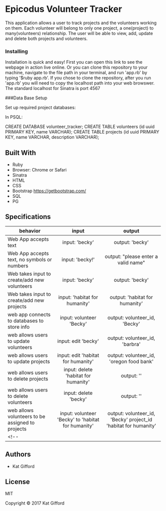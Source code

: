# Epicodus Volunteer Tracker

This application allows a user to track projects and the volunteers working on them. Each volunteer will belong to only one project, a one(project) to many(volunteers) relationship. The user will be able to view, add, update and delete both projects and volunteers.

### Installing

Installation is quick and easy! First you can open this link <!--HEROKU LINK HERE--> to see the webpage in action live online. Or you can clone this repository to your machine, navigate to the file path in your terminal, and run 'app.rb' by typing '$ruby app.rb'. If you chose to clone the repository, after you run 'app.rb' you will need to copy the localhost path into your web browswer. The standard localhost for Sinatra is port 4567

###Data Base Setup

Set up required project databases:

In PSQL:

CREATE DATABASE volunteer_tracker;
CREATE TABLE volunteers (id uuid PRIMARY KEY, name VARCHAR);
CREATE TABLE projects (id uuid PRIMARY KEY, name VARCHAR, description VARCHAR);

## Built With

* Ruby
* Browser: Chrome or Safari
* Sinatra
* HTML
* CSS
* Bootstrap https://getbootstrap.com/
* SQL
* PG

## Specifications

| behavior |  input   |  output  |
|----------|:--------:|:--------:|
| Web App accepts text | input: 'becky'  | output: 'becky'  |
| Web App accepts text, no symbols or numbers | input: 'becky!'  | output: "please enter a valid name"  |
| Web takes input to create/add new volunteers | input: 'becky'  | output: 'becky'  |
| Web takes input to create/add new projects | input: 'habitat for humanity'  | output: 'habitat for humanity' |
| web app connects to databases to store info | input: volunteer 'Becky'  | output: volunteer_id, 'Becky' |
| web allows users to update volunteers | input: edit 'becky' | output: volunteer_id, 'barbra' |
| web allows users to update projects | input: edit 'habitat for humanity' | output: volunteer_id, 'oregon food bank' |
| web allows users to delete projects | input: delete 'habitat for humanity' | output: ''|
| web allows users to delete volunteers | input: delete 'becky' | output: '' |
| web allows volunteers to be assigned to projects | input: volunteer 'Becky' to 'habitat for humanity'  | output: volunteer_id, 'Becky' project_id 'habitat for humanity' |
<!-- |  |  |  | -->

## Authors

* Kat Gifford

## License

MIT

Copyright © 2017 Kat Gifford
